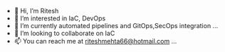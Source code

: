 - 👋 Hi, I’m Ritesh
- 👀 I’m interested in IaC, DevOps
- 🌱 I’m currently automated pipelines and GitOps,SecOps integration ...
- 💞️ I’m looking to collaborate on IaC
- 📫 You can reach me at riteshmehta66@hotmail.com ...

<!---
riteshmehta66/riteshmehta66 is a ✨ special ✨ repository because its `README.md` (this file) appears on your GitHub profile.
You can click the Preview link to take a look at your changes.
--->
